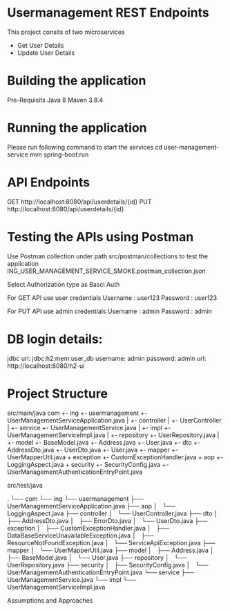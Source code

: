 # Usermanagement REST Endpoints
This project consits of two microservices 
- Get User Details
- Update User Details

# Building the application
Pre-Requisits 
Java 8
Maven 3.8.4

# Running the application
Please run following command to start the services
cd user-management-service
mvn spring-boot:run

# API Endpoints
GET http://localhost:8080/api/userdetails/{id}
PUT http://localhost:8080/api/userdetails/{id}

# Testing the APIs using Postman
Use Postman collection under path src/postman/collections to test the application
ING_USER_MANAGEMENT_SERVICE_SMOKE.postman_collection.json

Select Authorization type as Basci Auth

For GET API 
use user credentials 
Username : user123
Password : user123

For PUT API
use admin credentials
Username : admin
Password : admin


# DB login details:
jdbc url: jdbc:h2:mem:user_db
username: admin
password: admin
url: http://localhost:8080/h2-ui

# Project Structure
src/main/java
com
 +- ing
     +- usermanagement
         +- UserManagementServiceApplication.java
         |
         +- controller
         |   +- UserController
         |
         +- service
             +- UserManagementService.java
             |
             +- impl
                +- UserManagementServiceImpl.java
         |
         +- repository
             +- UserRepository.java
         |
         +- model
             +- BaseModel.java
             +- Address.java
             +- User.java
         +- dto
             +- AddressDto.java
             +- UserDto.java
             +- User.java
         +- mapper
             +- UserMapperUtil.java
         + exception
             +- CustomExceptionHandler.java
         + aop
             +- LoggingAspect.java
         + security 
             +- SecurityConfig.java
             +- UserManagementAuthenticationEntryPoint.java
             
src/test/java

.
└── com
    └── ing
        └── usermanagement
            ├── UserManagementServiceApplication.java
            ├── aop
            │   └── LoggingAspect.java
            ├── controller
            │   └── UserController.java
            ├── dto
            │   ├── AddressDto.java
            │   ├── ErrorDto.java
            │   └── UserDto.java
            ├── exception
            │   ├── CustomExceptionHandler.java
            │   ├── DataBaseServiceUnavailableException.java
            │   ├── ResourceNotFoundException.java
            │   └── ServiceApiException.java
            ├── mapper
            │   └── UserMapperUtil.java
            ├── model
            │   ├── Address.java
            │   ├── BaseModel.java
            │   └── User.java
            ├── repository
            │   └── UserRepository.java
            ├── security
            │   ├── SecurityConfig.java
            │   └── UserManagementAuthenticationEntryPoint.java
            └── service
                ├── UserManagementService.java
                └── impl
                    └── UserManagementServiceImpl.java



         
Assumptions and Approaches    
         
          